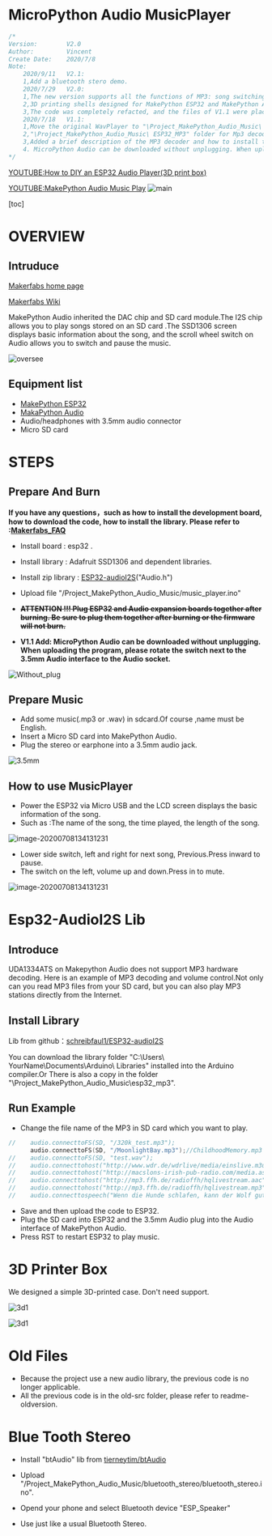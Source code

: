 # MicroPython Audio MusicPlayer

```c++
/*
Version:		V2.0
Author:			Vincent
Create Date:	2020/7/8
Note:
	2020/9/11	V2.1:
	1,Add a bluetooth stero demo.
	2020/7/29	V2.0:
	1,The new version supports all the functions of MP3: song switching, volume adjustment, pause and mute.Support mp3, WAV, ACC common formats.
	2,3D printing shells designed for MakePython ESP32 and MakePython Audio are provided.
	3,The code was completely refacted, and the files of V1.1 were placed in the old-SRc folder. The previous README was renamed to Readme-OldVersion.
	2020/7/18	V1.1: 
	1,Move the original WavPlayer to "\Project_MakePython_Audio_Music\ ESP32_wav_player"
	2,"\Project_MakePython_Audio_Music\ ESP32_MP3" folder for Mp3 decoding instance and volume control instance.
	3,Added a brief description of the MP3 decoder and how to install the library.
	4. MicroPython Audio can be downloaded without unplugging. When uploading the program, please rotate the switch next to the 3.5mm Audio interface to the Audio socket.
*/
```
[YOUTUBE:How to DIY an ESP32 Audio Player(3D print box)](https://youtu.be/uyHbnU4p6tc)

[YOUTUBE:MakePython Audio Music Play](https://www.youtube.com/watch?v=0urJ_uxfW0k&feature=youtu.be)
![main](md_pic/main.JPG)

[toc]

# OVERVIEW

## Intruduce

[Makerfabs home page](https://www.makerfabs.com/)

[Makerfabs Wiki](https://makerfabs.com/wiki/index.php?title=Main_Page)

MakePython Audio inherited the DAC chip and SD card module.The I2S chip allows you to play songs stored on an SD card .The SSD1306 screen displays basic information about the song, and the scroll wheel switch on Audio allows you to switch and pause the music.



![oversee](md_pic/oversee2.png)

## Equipment list

- [MakePython ESP32](https://www.makerfabs.com/wiki/index.php?title=MakePython_ESP32)
- [MakaPython Audio](https://www.makerfabs.com/wiki/index.php?title=MakaPython_Audio)
- Audio/headphones with 3.5mm audio connector
- Micro SD card



# STEPS

## Prepare And Burn

**If you have any questions，such as how to install the development board, how to download the code, how to install the library. Please refer to :[Makerfabs_FAQ](https://github.com/Makerfabs/Makerfabs_FAQ)**

- Install board : esp32 .

- Install library : Adafruit SSD1306 and dependent libraries.
- Install zip library : [ESP32-audioI2S](https://github.com/schreibfaul1/ESP32-audioI2S)("Audio.h")

- Upload file "/Project_MakePython_Audio_Music/music_player.ino"


- **~~ATTENTION !!! Plug ESP32 and Audio expansion boards together after burning. Be sure to plug them together after burning or the firmware will not burn.~~** 
- **V1.1 Add:	MicroPython Audio can be downloaded without unplugging. When uploading the program, please rotate the switch next to the 3.5mm Audio interface to the Audio socket.**

![Without_plug](md_pic/Without_plug.png)

## Prepare Music

- Add some music(.mp3 or .wav) in sdcard.Of course ,name must be English.
- Insert a Micro SD card into MakePython Audio.
- Plug the stereo or earphone into a 3.5mm audio jack.

![3.5mm](md_pic/3.5mm.JPG)

  

## How to use MusicPlayer

- Power the ESP32 via Micro USB and the LCD screen displays the basic information of the song.
- Such as :The name of the song, the time played, the length of the song.

![image-20200708134131231](md_pic/music_info.JPG)

- Lower side switch, left and right for next song, Previous.Press inward to pause.
- The switch on the left, volume up and down.Press in to mute.

![image-20200708134131231](md_pic/button_control.png)


# Esp32-AudioI2S Lib

## Introduce

UDA1334ATS on Makepython Audio does not support MP3 hardware decoding. Here is an example of MP3 decoding and volume control.Not only can you read MP3 files from your SD card, but you can also play MP3 stations directly from the Internet.

## Install Library

Lib from github：[schreibfaul1/ESP32-audioI2S](https://github.com/schreibfaul1/ESP32-audioI2S/)

You can download the library folder "C:\Users\ YourName\Documents\Arduino\ Libraries" installed into the Arduino compiler.Or There is also a copy in the folder "\Project_MakePython_Audio_Music\esp32_mp3\".

## Run Example

- Change the file name of the MP3 in SD card which you want to play.

```c++
//    audio.connecttoFS(SD, "/320k_test.mp3");
      audio.connecttoFS(SD, "/MoonlightBay.mp3");//ChildhoodMemory.mp3  //MoonRiver.mp3
//    audio.connecttoFS(SD, "test.wav");
//    audio.connecttohost("http://www.wdr.de/wdrlive/media/einslive.m3u");
//    audio.connecttohost("http://macslons-irish-pub-radio.com/media.asx");
//    audio.connecttohost("http://mp3.ffh.de/radioffh/hqlivestream.aac"); //  128k aac
//    audio.connecttohost("http://mp3.ffh.de/radioffh/hqlivestream.mp3"); //  128k mp3
//    audio.connecttospeech("Wenn die Hunde schlafen, kann der Wolf gut Schafe stehlen.", "de");
```

- Save and then upload the code to ESP32.
- Plug the SD card into ESP32 and the 3.5mm Audio plug into the Audio interface of MakePython Audio.
- Press RST to restart ESP32 to play music.



# 3D Printer Box

We designed a simple 3D-printed case. Don't need support.

![3d1](md_pic/3d1.png)

![3d1](md_pic/3d2.png)

# Old Files

- Because the project use a new audio library, the previous code is no longer applicable.
- All the previous code is in the old-src folder, please refer to readme-oldversion.



# Blue Tooth Stereo

- Install "btAudio" lib from  [tierneytim/btAudio](https://github.com/tierneytim/btAudio)

- Upload "/Project_MakePython_Audio_Music/bluetooth_stereo/bluetooth_stereo.ino".
- Opend your phone and select Bluetooth device "ESP_Speaker"
- Use just like a usual Bluetooth Stereo.